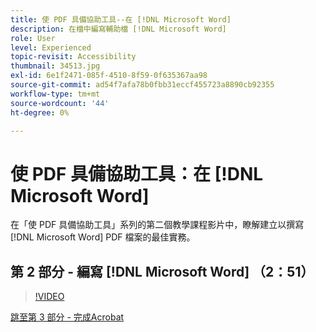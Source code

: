 ```yaml
---
title: 使 PDF 具備協助工具--在 [!DNL Microsoft Word]
description: 在檔中編寫輔助檔 [!DNL Microsoft Word]
role: User
level: Experienced
topic-revisit: Accessibility
thumbnail: 34513.jpg
exl-id: 6e1f2471-085f-4510-8f59-0f635367aa98
source-git-commit: ad54f7afa78b0fbb31eccf455723a8890cb92355
workflow-type: tm+mt
source-wordcount: '44'
ht-degree: 0%

---
```


# 使 PDF 具備協助工具：在 [!DNL Microsoft Word]

在「使 PDF 具備協助工具」系列的第二個教學課程影片中，瞭解建立以撰寫 [!DNL Microsoft Word] PDF 檔案的最佳實務。

## 第 2 部分 - 編寫 [!DNL Microsoft Word] （2：51）

>[!VIDEO](https://video.tv.adobe.com/v/34513?quality=12&learn=on&hidetitle=true)

[跳至第 3 部分 - 完成Acrobat](finishing-in-acrobat.md)